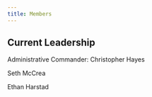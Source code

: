 ```yaml
---
title: Members
---
```


## Current Leadership

Administrative Commander: Christopher Hayes

Seth McCrea

Ethan Harstad
